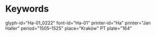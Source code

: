# Keywords
glyph-id="Ha-01_0222"
font-id="Ha-01"
printer-id="Ha"
printer="Jan Haller"
period="1505–1525"
place="Kraków"
PT plate="164"
